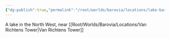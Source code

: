 ```yaml
---
{"dg-publish":true,"permalink":"/root/worlds/barovia/locations/lake-baratok/"}
---
```


A lake in the North West, near [[Root/Worlds/Barovia/Locations/Van Richtens Tower\|Van Richtens Tower]]
 